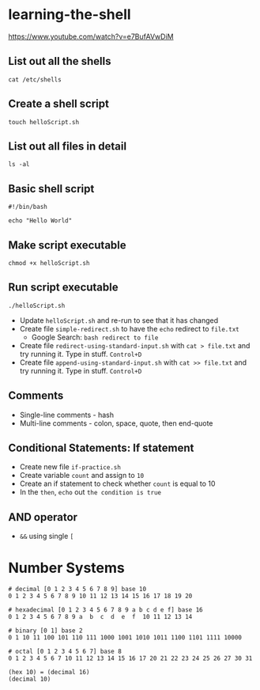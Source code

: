 # learning-the-shell

https://www.youtube.com/watch?v=e7BufAVwDiM

## List out all the shells

```shell
cat /etc/shells
```

## Create a shell script

```shell
touch helloScript.sh
```
## List out all files in detail

```shell
ls -al
```

## Basic shell script

```shell
#!/bin/bash

echo "Hello World"
```

## Make script executable

```shell
chmod +x helloScript.sh
```

## Run script executable

```shell
./helloScript.sh
```

- Update `helloScript.sh` and re-run to see that it has changed
- Create file `simple-redirect.sh` to have the `echo` redirect to `file.txt`
  - Google Search: `bash redirect to file`
- Create file `redirect-using-standard-input.sh` with `cat > file.txt` and try running it.  Type in stuff. `Control+D`
- Create file `append-using-standard-input.sh` with `cat >> file.txt` and try running it.  Type in stuff. `Control+D`

## Comments

- Single-line comments - hash
- Multi-line comments - colon, space, quote,  then end-quote

## Conditional Statements: If statement

- Create new file `if-practice.sh`
- Create variable `count` and assign to `10`
- Create an if statement to check whether `count` is equal to 10
- In the `then`, `echo` out `the condition is true`

## AND operator

- `&&` using single `[`

# Number Systems

```
# decimal [0 1 2 3 4 5 6 7 8 9] base 10
0 1 2 3 4 5 6 7 8 9 10 11 12 13 14 15 16 17 18 19 20

# hexadecimal [0 1 2 3 4 5 6 7 8 9 a b c d e f] base 16
0 1 2 3 4 5 6 7 8 9 a  b  c  d  e  f  10 11 12 13 14

# binary [0 1] base 2
0 1 10 11 100 101 110 111 1000 1001 1010 1011 1100 1101 1111 10000

# octal [0 1 2 3 4 5 6 7] base 8
0 1 2 3 4 5 6 7 10 11 12 13 14 15 16 17 20 21 22 23 24 25 26 27 30 31

(hex 10) = (decimal 16)
(decimal 10)
```